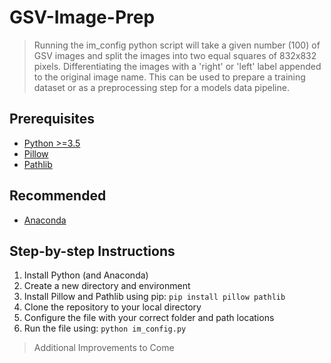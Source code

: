 # GSV-Image-Prep
> Running the im_config python script will take a given number (100) of GSV images and split the images into two equal squares of 832x832 pixels. Differentiating the images with a 'right' or 'left' label appended to the original image name. This can be used to prepare a training dataset or as a preprocessing step for a models data pipeline.

## Prerequisites
 - [Python >=3.5](https://www.python.org/downloads/)
 - [Pillow](https://pillow.readthedocs.io/en/stable/installation.html#basic-installation)
 - [Pathlib](https://docs.python.org/3/library/pathlib.html)
## Recommended
 - [Anaconda](https://docs.anaconda.com/anaconda/install/)

## Step-by-step Instructions

1. Install Python (and Anaconda)
2. Create a new directory and environment
3. Install Pillow and Pathlib using pip: `pip install pillow pathlib`
4. Clone the repository to your local directory
5. Configure the file with your correct folder and path locations
6. Run the file using: `python im_config.py`

> Additional Improvements to Come
